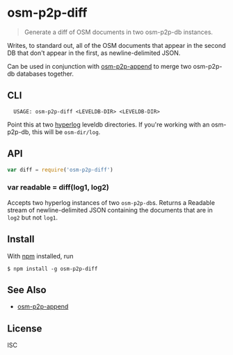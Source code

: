 # osm-p2p-diff

> Generate a diff of OSM documents in two osm-p2p-db instances.

Writes, to standard out, all of the OSM documents that appear in the second DB
that don't appear in the first, as newline-delimited JSON.

Can be used in conjunction with
[osm-p2p-append](https://github.com/noffle/osm-p2p-append) to merge two
osm-p2p-db databases together.

## CLI

```
  USAGE: osm-p2p-diff <LEVELDB-DIR> <LEVELDB-DIR>
```

Point this at two [hyperlog](https://github.com/mafintosh/hyperlog) leveldb
directories. If you're working with an osm-p2p-db, this will be `osm-dir/log`.

## API

```js
var diff = require('osm-p2p-diff')
```

### var readable = diff(log1, log2)

Accepts two hyperlog instances of two `osm-p2p-db`s. Returns a Readable stream
of newline-delimited JSON containing the documents that are in `log2` but not
`log1`.

## Install

With [npm](https://npmjs.org/) installed, run

```
$ npm install -g osm-p2p-diff
```

## See Also

- [osm-p2p-append](https://github.com/noffle/osm-p2p-append)

## License

ISC

